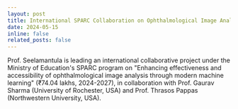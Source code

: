 ```yaml
---
layout: post
title: International SPARC Collaboration on Ophthalmological Image Analysis
date: 2024-05-15
inline: false
related_posts: false
---
```


Prof. Seelamantula is leading an international collaborative project under the Ministry of Education's SPARC program on "Enhancing effectiveness and accessibility of ophthalmological image analysis through modern machine learning" (₹74.04 lakhs, 2024-2027), in collaboration with Prof. Gaurav Sharma (University of Rochester, USA) and Prof. Thrasos Pappas (Northwestern University, USA).